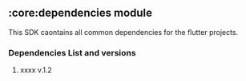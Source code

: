 ## :core:dependencies module

This SDK caontains all common dependencies for the flutter projects.

### Dependencies List and versions

1. xxxx v.1.2
